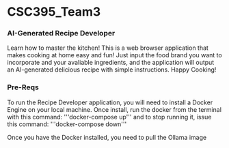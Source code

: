 # CSC395_Team3
### AI-Generated Recipe Developer ###
Learn how to master the kitchen! This is a web browser application that makes cooking at home easy and fun! Just input the food brand you want to incorporate and your avaliable ingredients, and the application will output an AI-generated delicious recipe with simple instructions. Happy Cooking!


### Pre-Reqs ###
To run the Recipe Developer application, you will need to install a Docker Engine on your local machine. Once install, run the docker from the terminal with this command:
'''docker-compose up'''
and to stop running it, issue this command:
'''docker-compose down'''

Once you have the Docker installed, you need to pull the Ollama image 
